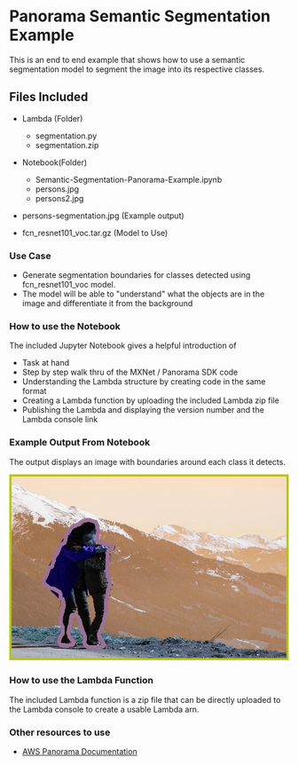 # Panorama Semantic Segmentation Example

This is an end to end example that shows how to use a semantic segmentation model to segment the image into its respective classes.

## Files Included
- Lambda (Folder)
	- segmentation.py
	- segmentation.zip
- Notebook(Folder)
	- Semantic-Segmentation-Panorama-Example.ipynb
    - persons.jpg
    - persons2.jpg

- persons-segmentation.jpg (Example output)
- fcn_resnet101_voc.tar.gz (Model to Use)

### Use Case
- Generate segmentation boundaries for classes detected using fcn_resnet101_voc model. 
- The model will be able to "understand" what the objects are in the image and differentiate it from the background

### How to use the Notebook
The included Jupyter Notebook gives a helpful introduction of 
- Task at hand 
- Step by step walk thru of the MXNet / Panorama SDK code
- Understanding the Lambda structure by creating code in the same format
- Creating a Lambda function by uploading the included Lambda zip file
- Publishing the Lambda and displaying the version number and the Lambda console link

### Example Output From Notebook

The output displays an image with boundaries around each class it detects.

![Example Notebook](persons-segmentation.jpg)


### How to use the Lambda Function

The included Lambda function is a zip file that can be directly uploaded to the Lambda console to create a usable Lambda arn. 

### Other resources to use

- [AWS Panorama Documentation](https://docs.aws.amazon.com/panorama/)
